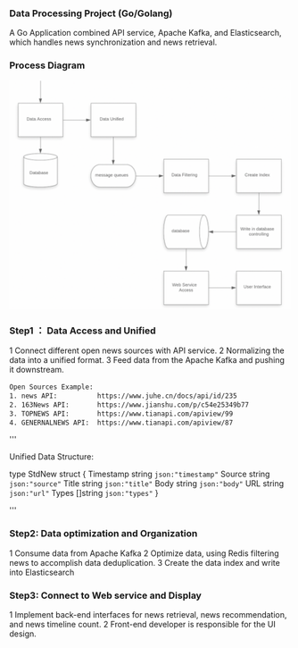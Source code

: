 ### Data Processing Project (Go/Golang) ###
A Go Application combined API service, Apache Kafka, and Elasticsearch,  which handles news synchronization and news retrieval. 





### Process Diagram
![image](https://github.com/ChAngLEx/Myproject/blob/master/image/process%20Diagram.jpg)
    








### Step1 ： Data Access and Unified ###

1 Connect different open news sources with API service.
2 Normalizing the data into a unified format. 
3 Feed data from the Apache Kafka and pushing it downstream.

```
Open Sources Example: 
1. news API:          https://www.juhe.cn/docs/api/id/235
2. 163News API:       https://www.jianshu.com/p/c54e25349b77
3. TOPNEWS API:       https://www.tianapi.com/apiview/99
4. GENERNALNEWS API:  https://www.tianapi.com/apiview/87

```

'''

Unified Data Structure:

type StdNew struct {
	Timestamp string   `json:"timestamp"`
	Source    string   `json:"source"`
	Title     string   `json:"title"`
	Body      string   `json:"body"`
	URL       string   `json:"url"`
	Types     []string `json:"types"`
}

'''



### Step2: Data optimization and Organization ###

1 Consume data from Apache Kafka
2 Optimize data, using Redis filtering news to accomplish data deduplication.
3 Create the data index and write into Elasticsearch






### Step3: Connect to Web service and Display ###

1 Implement back-end interfaces for news retrieval, news recommendation, and news timeline count.
2 Front-end developer is responsible for the UI design.

 


